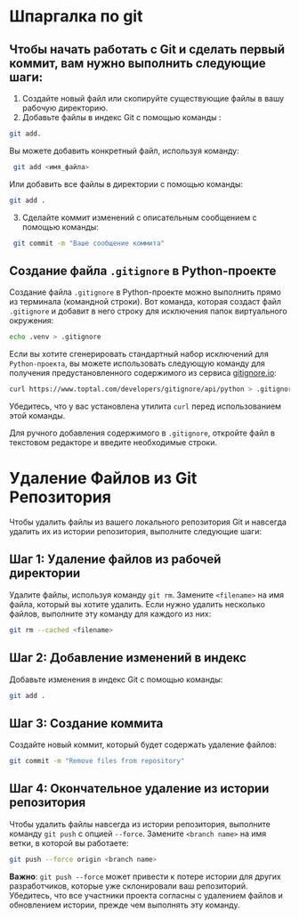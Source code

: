 # Шпаргалка по git

## Чтобы начать работать с Git и сделать первый коммит, вам нужно выполнить следующие шаги:

1. Создайте новый файл или скопируйте существующие файлы в вашу рабочую директорию.
2. Добавьте файлы в индекс Git с помощью команды :
```bash
git add.
```
Вы можете добавить конкретный файл, используя команду:
```bash
 git add <имя_файла>
 ```
 Или добавить все файлы в директории с помощью команды:

```bash
git add .
```
3. Сделайте коммит изменений с описательным сообщением с помощью команды:
```bash
 git commit -m "Ваше сообщение коммита"
```   
## Создание файла `.gitignore` в Python-проекте

Создание файла `.gitignore` в Python-проекте можно выполнить прямо из терминала (командной строки). Вот команда, которая создаст файл `.gitignore` и добавит в него строку для исключения папок виртуального окружения:

```bash
echo .venv > .gitignore
```

Если вы хотите сгенерировать стандартный набор исключений для `Python-проекта`, вы можете использовать следующую команду для получения предустановленного содержимого из сервиса [gitignore.io](https://www.toptal.com/developers/gitignore):

```bash
curl https://www.toptal.com/developers/gitignore/api/python > .gitignore
```

Убедитесь, что у вас установлена утилита `curl` перед использованием этой команды.

Для ручного добавления содержимого в `.gitignore`, откройте файл в текстовом редакторе и введите необходимые строки.

# Удаление Файлов из Git Репозитория

Чтобы удалить файлы из вашего локального репозитория Git и навсегда удалить их из истории репозитория, выполните следующие шаги:

## Шаг 1: Удаление файлов из рабочей директории

Удалите файлы, используя команду `git rm`. Замените `<filename>` на имя файла, который вы хотите удалить. Если нужно удалить несколько файлов, выполните эту команду для каждого из них:

```bash
git rm --cached <filename>
```

## Шаг 2: Добавление изменений в индекс

Добавьте изменения в индекс Git с помощью команды:

```bash
git add .
```

## Шаг 3: Создание коммита

Создайте новый коммит, который будет содержать удаление файлов:

```bash
git commit -m "Remove files from repository"
```

## Шаг 4: Окончательное удаление из истории репозитория

Чтобы удалить файлы навсегда из истории репозитория, выполните команду `git push` с опцией `--force`. Замените `<branch name>` на имя ветки, в которой вы работаете:

```bash
git push --force origin <branch name>
```

**Важно**: `git push --force` может привести к потере истории для других разработчиков, которые уже склонировали ваш репозиторий. Убедитесь, что все участники проекта согласны с удалением файлов и обновлением истории, прежде чем выполнять эту команду.

